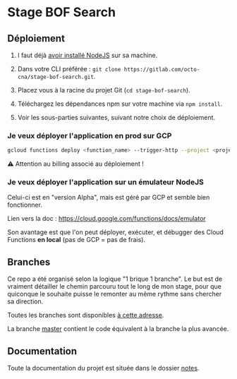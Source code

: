 # Stage BOF Search

## Déploiement

1. l faut déjà [avoir installé NodeJS](<https://cloud.google.com/nodejs/docs/setup>) sur sa machine.

2. Dans votre CLI préférée : `git clone https://gitlab.com/octo-cna/stage-bof-search.git`.
3. Placez vous à la racine du projet Git (`cd stage-bof-search`).
4. Téléchargez les dépendances npm sur votre machine via `npm install`.
5. Voir les sous-parties suivantes, suivant notre choix de déploiement.

### Je veux déployer l'application en prod sur GCP

```bash
gcloud functions deploy <function_name> --trigger-http --project <project_id> --runtime nodejs10
```

⚠ Attention au billing associé au déploiement !

### Je veux déployer l'application sur un émulateur NodeJS

Celui-ci est en "version Alpha", mais est géré par GCP et semble bien fonctionner.

Lien vers la doc : <https://cloud.google.com/functions/docs/emulator>

Son avantage est que l'on peut déployer, exécuter, et débugger des Cloud Functions **en local** (pas de GCP = pas de frais).

## Branches

Ce repo a été organisé selon la logique "1 brique 1 branche". Le but est de vraiment détailler le chemin parcouru tout le long de mon stage, pour que quiconque le souhaite puisse le remonter au même rythme sans chercher sa direction.

Toutes les branches sont disponibles [à cette adresse](<https://gitlab.com/octo-cna/stage-bof-search/branches>).

La branche [master](../tree/master) contient le code équivalent à la branche la plus avancée.

## Documentation

Toute la documentation du projet est située dans le dossier [notes](../tree/master/notes).
